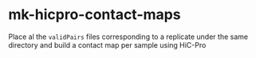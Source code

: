 # mk-hicpro-contact-maps
Place al the `validPairs` files corresponding to a replicate under the same directory and build a contact map per sample using HiC-Pro 
